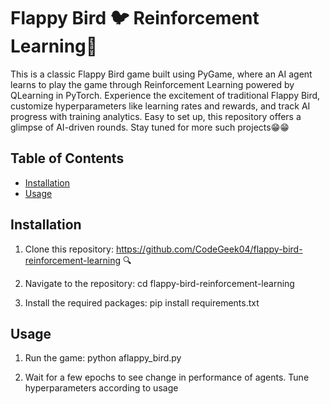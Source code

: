 # Flappy Bird :bird: Reinforcement Learning:robot:
This is a classic Flappy Bird game built using PyGame, where an AI agent learns to play the game through Reinforcement Learning powered by QLearning in PyTorch. Experience the excitement of traditional Flappy Bird, customize hyperparameters like learning rates and rewards, and track AI progress with training analytics. Easy to set up, this repository offers a glimpse of AI-driven rounds. Stay tuned for more such projects:grin::grin:

## Table of Contents

- [Installation](#installation)
- [Usage](#usage)

## Installation

1. Clone this repository:
https://github.com/CodeGeek04/flappy-bird-reinforcement-learning :mag:

2. Navigate to the repository:
cd flappy-bird-reinforcement-learning

3. Install the required packages:
pip install requirements.txt

## Usage

1. Run the game:
python aflappy_bird.py

2. Wait for a few epochs to see change in performance of agents. Tune hyperparameters according to usage
